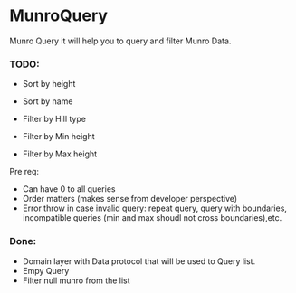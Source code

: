 # MunroQuery

Munro Query it will help you to query and filter Munro Data.


### TODO:

- Sort by height
- Sort by name

- Filter by Hill type
- Filter by Min height
- Filter by Max height

Pre req: 
- Can have 0 to all queries
- Order matters (makes sense from developer perspective)
- Error throw in case invalid query:  repeat query, query with boundaries, incompatible queries (min and max shoudl not cross boundaries),etc.


### Done:

- Domain layer with Data protocol that will be used to Query list.
- Empy Query
- Filter null munro from the list
